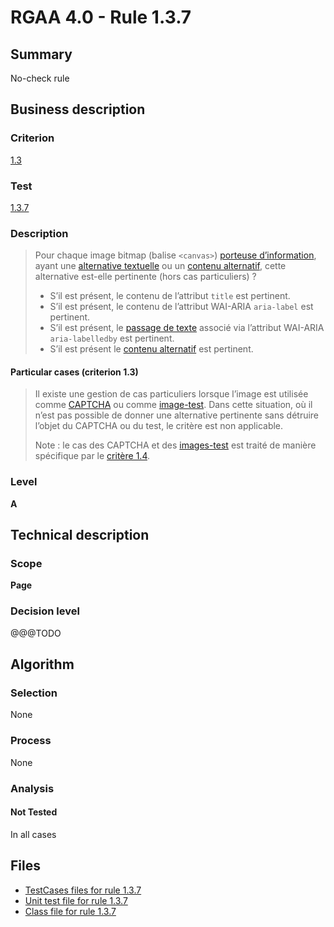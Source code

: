 # RGAA 4.0 - Rule 1.3.7

## Summary

No-check rule

## Business description

### Criterion

[1.3](https://www.numerique.gouv.fr/publications/rgaa-accessibilite/methode/criteres/#crit-1-3)

### Test

[1.3.7](https://www.numerique.gouv.fr/publications/rgaa-accessibilite/methode/criteres/#test-1-3-7)

### Description

> Pour chaque image bitmap (balise `<canvas>`) [porteuse d’information](https://www.numerique.gouv.fr/publications/rgaa-accessibilite/methode/glossaire/#image-porteuse-d-information), ayant une [alternative textuelle](https://www.numerique.gouv.fr/publications/rgaa-accessibilite/methode/glossaire/#alternative-textuelle-image) ou un [contenu alternatif](https://www.numerique.gouv.fr/publications/rgaa-accessibilite/methode/glossaire/#contenu-alternatif), cette alternative est-elle pertinente (hors cas particuliers) ?
> 
> * S’il est présent, le contenu de l’attribut `title` est pertinent.
> * S’il est présent, le contenu de l’attribut WAI-ARIA `aria-label` est pertinent.
> * S’il est présent, le [passage de texte](https://www.numerique.gouv.fr/publications/rgaa-accessibilite/methode/glossaire/#passage-de-texte-lie-par-aria-labelledby-ou-aria-describedby) associé via l’attribut WAI-ARIA `aria-labelledby` est pertinent.
> * S’il est présent le [contenu alternatif](https://www.numerique.gouv.fr/publications/rgaa-accessibilite/methode/glossaire/#contenu-alternatif) est pertinent.

#### Particular cases (criterion 1.3)

> Il existe une gestion de cas particuliers lorsque l’image est utilisée comme [CAPTCHA](https://www.numerique.gouv.fr/publications/rgaa-accessibilite/methode/glossaire/#captcha) ou comme [image-test](https://www.numerique.gouv.fr/publications/rgaa-accessibilite/methode/glossaire/#image-test). Dans cette situation, où il n’est pas possible de donner une alternative pertinente sans détruire l’objet du CAPTCHA ou du test, le critère est non applicable.
> 
> Note : le cas des CAPTCHA et des [images-test](https://www.numerique.gouv.fr/publications/rgaa-accessibilite/methode/glossaire/#image-test) est traité de manière spécifique par le [critère 1.4](https://www.numerique.gouv.fr/publications/rgaa-accessibilite/methode/glossaire/#crit-1-4).

### Level

**A**


## Technical description

### Scope

**Page**

### Decision level

@@@TODO


## Algorithm

### Selection

None

### Process

None

### Analysis

#### Not Tested

In all cases


## Files

- [TestCases files for rule 1.3.7](https://gitlab.com/asqatasun/Asqatasun/-/tree/v5/rules/rules-rgaa4.0/src/test/resources/testcases/rgaa40/Rgaa40Rule010307/)
- [Unit test file for rule 1.3.7](https://gitlab.com/asqatasun/Asqatasun/-/blob/v5/rules/rules-rgaa4.0/src/test/java/org/asqatasun/rules/rgaa40/Rgaa40Rule010307Test.java)
- [Class file for rule 1.3.7](https://gitlab.com/asqatasun/Asqatasun/-/blob/v5/rules/rules-rgaa4.0/src/main/java/org/asqatasun/rules/rgaa40/Rgaa40Rule010307.java)


